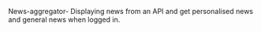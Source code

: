 News-aggregator-
Displaying news from an API and get personalised news and general news when logged in.
